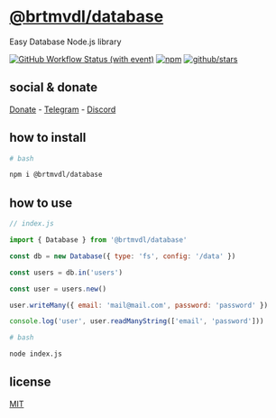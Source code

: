 # [@brtmvdl/database](https://www.npmjs.com/package/@brtmvdl/database)

Easy Database Node.js library

[![GitHub Workflow Status (with event)](https://img.shields.io/github/actions/workflow/status/brtmvdl/backend/npm-publish.yml?label=GitHub%20Actions&link=https%3A%2F%2Fgithub.com%2Fbrtmvdl%2Fbackend%2Factions%2Fworkflows%2Fnpm-publish.yml)](https://github.com/brtmvdl/backend/actions/workflows/npm-publish.yml) [![npm](https://img.shields.io/npm/dw/%40brtmvdl/backend?label=NPM%20Weekly%20Downloads)](https://www.npmjs.com/package/@brtmvdl/backend) [![github/stars](https://img.shields.io/github/stars/brtmvdl/backend?style=social)](https://img.shields.io/github/stars/brtmvdl/backend?style=social) 

## social & donate

[Donate](https://link.mercadopago.com.br/brtmvdl) - [Telegram](https://t.me/+KRmg5MlqgMk0MTg5) - [Discord](https://discord.gg/2zWpWBgmPj)

## how to install

```bash
# bash

npm i @brtmvdl/database
```

## how to use

```js
// index.js

import { Database } from '@brtmvdl/database'

const db = new Database({ type: 'fs', config: '/data' })

const users = db.in('users')

const user = users.new()

user.writeMany({ email: 'mail@mail.com', password: 'password' })

console.log('user', user.readManyString(['email', 'password']))
```

```sh
# bash

node index.js
```

## license

[MIT](./LICENSE)
